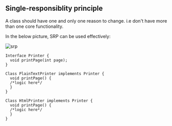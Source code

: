 ## Single-responsiblity principle

A class should have one and only one reason to change. i.e don't have more than one core functionality.

In the below picture, SRP can be used effectively: 

![srp](https://user-images.githubusercontent.com/6800366/36942688-49348c0c-1f9f-11e8-9159-d9bd0b7e57e6.PNG)

```
Interface Printer {
  void printPage(int page);
}

Class PlainTextPrinter implements Printer {
  void printPage() {
  /*logic here*/
  }
}

Class HtmlPrinter implements Printer {
  void printPage() {
  /*logic here*/
  }
}
```

